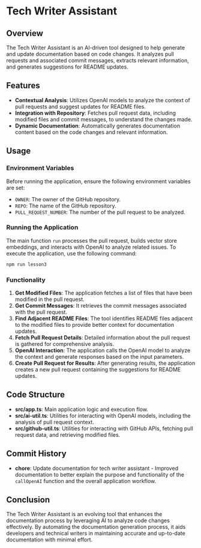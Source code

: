 # Tech Writer Assistant

## Overview

The Tech Writer Assistant is an AI-driven tool designed to help generate and update documentation based on code changes. It analyzes pull requests and associated commit messages, extracts relevant information, and generates suggestions for README updates.

## Features

- **Contextual Analysis**: Utilizes OpenAI models to analyze the context of pull requests and suggest updates for README files.
- **Integration with Repository**: Fetches pull request data, including modified files and commit messages, to understand the changes made.
- **Dynamic Documentation**: Automatically generates documentation content based on the code changes and relevant information.

## Usage

### Environment Variables

Before running the application, ensure the following environment variables are set:

- `OWNER`: The owner of the GitHub repository.
- `REPO`: The name of the GitHub repository.
- `PULL_REQUEST_NUMBER`: The number of the pull request to be analyzed.

### Running the Application

The main function `run` processes the pull request, builds vector store embeddings, and interacts with OpenAI to analyze related issues. To execute the application, use the following command:

```bash
npm run lesson3
```

### Functionality

1. **Get Modified Files**: The application fetches a list of files that have been modified in the pull request.
2. **Get Commit Messages**: It retrieves the commit messages associated with the pull request.
3. **Find Adjacent README Files**: The tool identifies README files adjacent to the modified files to provide better context for documentation updates.
4. **Fetch Pull Request Details**: Detailed information about the pull request is gathered for comprehensive analysis.
5. **OpenAI Interaction**: The application calls the OpenAI model to analyze the context and generate responses based on the input parameters.
6. **Create Pull Request for Results**: After generating results, the application creates a new pull request containing the suggestions for README updates.

## Code Structure

- **src/app.ts**: Main application logic and execution flow.
- **src/ai-util.ts**: Utilities for interacting with OpenAI models, including the analysis of pull request context.
- **src/github-util.ts**: Utilities for interacting with GitHub APIs, fetching pull request data, and retrieving modified files.

## Commit History

- **chore**: Update documentation for tech writer assistant - Improved documentation to better explain the purpose and functionality of the `callOpenAI` function and the overall application workflow.

## Conclusion

The Tech Writer Assistant is an evolving tool that enhances the documentation process by leveraging AI to analyze code changes effectively. By automating the documentation generation process, it aids developers and technical writers in maintaining accurate and up-to-date documentation with minimal effort.